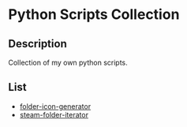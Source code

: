 # Python Scripts Collection

## Description

Collection of my own python scripts.

## List

- [folder-icon-generator](folder-icon-generator)
- [steam-folder-iterator](steam-folder-iterator)
